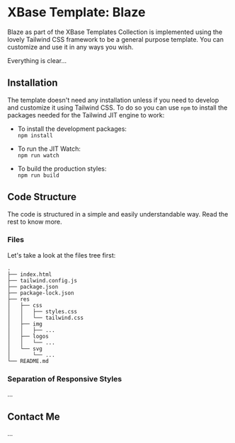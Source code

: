 # XBase Template: Blaze

Blaze as part of the XBase Templates Collection is implemented using the lovely Tailwind CSS framework to be a general purpose template. You can customize and use it in any ways you wish.

Everything is clear...

## Installation

The template doesn't need any installation unless if you need to develop and customize it using Tailwind CSS. To do so you can use `npm` to install the packages needed for the Tailwind JIT engine to work:

* To install the development packages:  
``` npm install ```

* To run the JIT Watch:  
``` npm run watch ```

* To build the production styles:  
``` npm run build ```

## Code Structure

The code is structured in a simple and easily understandable way. Read the rest to know more.

### Files

Let's take a look at the files tree first:
```
.
├── index.html
├── tailwind.config.js
├── package.json
├── package-lock.json
├── res
│   ├── css
│   │   ├── styles.css
│   │   └── tailwind.css
│   ├── img
│   │   ├── ...
│   ├── logos
│   │   └── ...
│   └── svg
│       └── ...
└── README.md
```

### Separation of Responsive Styles

...

## Contact Me

...

